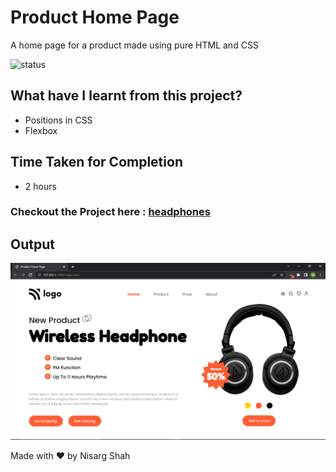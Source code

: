 # Product Home Page
A home page for a product made using pure HTML and CSS

![status](https://img.shields.io/badge/status-ongoing-green)

## What have I learnt from this project?
- Positions in CSS
- Flexbox

## Time Taken for Completion
- 2 hours

### Checkout the Project here : [headphones](https://wheadphones.netlify.app/)

## Output
![output](output.png)

Made with ❤️ by Nisarg Shah


